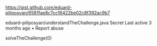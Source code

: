 https://gist.github.com/eduard-piliposyan/6581fae8c7cc16422be02c8f392ac9b7

eduard-piliposyan/understandTheChallenge.java Secret
Last active 3 months ago • Report abuse

solveTheChallenge(0)
